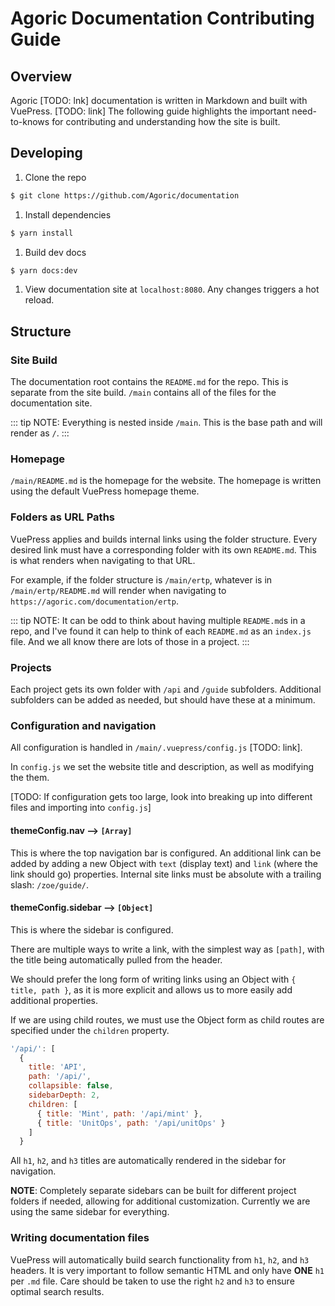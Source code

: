 # Agoric Documentation Contributing Guide

## Overview
Agoric [TODO: lnk] documentation is written in Markdown and built with VuePress. [TODO: link] The following guide highlights the important need-to-knows for contributing and understanding how the site is built.

## Developing
1. Clone the repo
```sh
$ git clone https://github.com/Agoric/documentation
```

1. Install dependencies
```sh
$ yarn install
```

1. Build dev docs
```sh
$ yarn docs:dev
```

1. View documentation site at `localhost:8080`. Any changes triggers a hot reload.

## Structure

### Site Build
The documentation root contains the `README.md` for the repo. This is separate from the site build. `/main` contains all of the files for the documentation site.

::: tip NOTE:
Everything is nested inside `/main`. This is the base path and will render as `/`.
:::

### Homepage
`/main/README.md` is the homepage for the website. The homepage is written using the default VuePress homepage theme.

### Folders as URL Paths
VuePress applies and builds internal links using the folder structure. Every desired link must have a corresponding folder with its own `README.md`. This is what renders when navigating to that URL.

For example, if the folder structure is `/main/ertp`, whatever is in `/main/ertp/README.md` will render when navigating to `https://agoric.com/documentation/ertp`.

::: tip NOTE:
It can be odd to think about having multiple `README.md`s in a repo, and I've found it can help to think of each `README.md` as an `index.js` file. And we all know there are lots of those in a project.
:::

### Projects
Each project gets its own folder with `/api` and `/guide` subfolders. Additional subfolders can be added as needed, but should have these at a minimum.

### Configuration and navigation
All configuration is handled in `/main/.vuepress/config.js` [TODO: link].

In `config.js` we set the website title and description, as well as modifying the them.

[TODO: If configuration gets too large, look into breaking up into different files and importing into `config.js`]

#### themeConfig.nav --> `[Array]`
This is where the top navigation bar is configured. An additional link can be added by adding a new Object with `text` (display text) and `link` (where the link should go) properties. Internal site links must be absolute with a trailing slash: `/zoe/guide/`.

#### themeConfig.sidebar --> `[Object]`
This is where the sidebar is configured.

There are multiple ways to write a link, with the simplest way as `[path]`, with the title being automatically pulled from the header.

We should prefer the long form of writing links using an Object with `{ title, path }`, as it is more explicit and allows us to more easily add additional properties.

If we are using child routes, we must use the Object form as child routes are specified under the `children` property.

```js
'/api/': [
  {
    title: 'API',
    path: '/api/',
    collapsible: false,
    sidebarDepth: 2,
    children: [
      { title: 'Mint', path: '/api/mint' },
      { title: 'UnitOps', path: '/api/unitOps' }
    ]
  }
```

All `h1`, `h2`, and `h3` titles are automatically rendered in the sidebar for navigation.

**NOTE**: Completely separate sidebars can be built for different project folders if needed, allowing for additional customization. Currently we are using the same sidebar for everything.

### Writing documentation files
VuePress will automatically build search functionality from `h1`, `h2`, and `h3` headers. It is very important to follow semantic HTML and only have **ONE** `h1` per `.md` file. Care should be taken to use the right `h2` and `h3` to ensure optimal search results.
